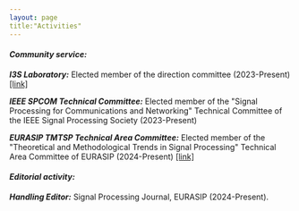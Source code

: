 ```yaml
---
layout: page
title:"Activities"
---
```


  
#### *Community service:*

__*I3S Laboratory:*__ Elected member of the direction committee (2023-Present) [[link]](https://www.i3s.unice.fr/en/research-areas/sis)

__*IEEE SPCOM Technical Committee:*__ Elected member of the "Signal Processing for Communications and Networking" Technical Committee of the IEEE Signal Processing Society (2023-Present) 

__*EURASIP TMTSP Technical Area Committee:*__ Elected member of the "Theoretical and Methodological Trends in Signal Processing" Technical Area Committee of EURASIP (2024-Present) [[link]](https://eurasip.org/technical-area-committees/)


#### *Editorial activity:*

__*Handling Editor:*__ Signal Processing Journal, EURASIP (2024-Present).
